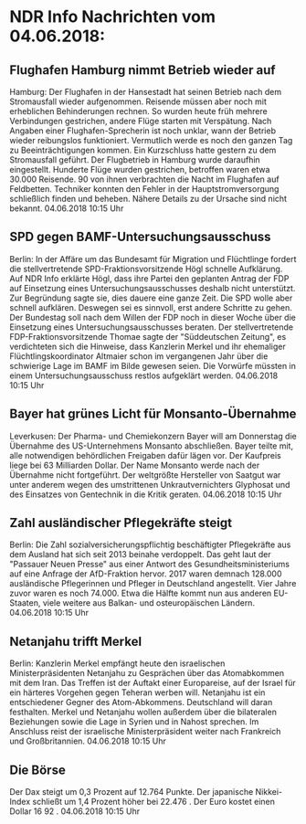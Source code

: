 # NDR Info Nachrichten vom 04.06.2018:


## Flughafen Hamburg nimmt Betrieb wieder auf
Hamburg: Der Flughafen in der Hansestadt hat seinen Betrieb nach dem Stromausfall wieder aufgenommen. Reisende müssen aber noch mit erheblichen Behinderungen rechnen. So wurden heute früh mehrere Verbindungen gestrichen, andere Flüge starten mit Verspätung. Nach Angaben einer Flughafen-Sprecherin ist noch unklar, wann der Betrieb wieder reibungslos funktioniert. Vermutlich werde es noch den ganzen Tag zu Beeinträchtigungen kommen. Ein Kurzschluss hatte gestern zu dem Stromausfall geführt. Der Flugbetrieb in Hamburg wurde daraufhin eingestellt. Hunderte Flüge wurden gestrichen, betroffen waren etwa 30.000 Reisende. 90 von ihnen verbrachten die Nacht im Flughafen auf Feldbetten. Techniker konnten den Fehler in der Hauptstromversorgung schließlich finden und beheben. Nähere Details zu der Ursache sind nicht bekannt. 04.06.2018 10:15 Uhr 

## SPD gegen BAMF-Untersuchungsausschuss
Berlin: In der Affäre um das Bundesamt für Migration und Flüchtlinge fordert die stellvertretende SPD-Fraktionsvorsitzende Högl schnelle Aufklärung. Auf NDR Info erklärte Högl, dass ihre Partei den geplanten Antrag der FDP auf Einsetzung eines Untersuchungsausschusses deshalb nicht unterstützt. Zur Begründung sagte sie, dies dauere eine ganze Zeit. Die SPD wolle aber schnell aufklären. Deswegen sei es sinnvoll, erst andere Schritte zu gehen. Der Bundestag soll nach dem Willen der FDP noch in dieser Woche über die Einsetzung eines Untersuchungsausschusses beraten. Der stellvertretende FDP-Fraktionsvorsitzende Thomae sagte der "Süddeutschen Zeitung", es verdichteten sich die Hinweise, dass Kanzlerin Merkel und ihr ehemaliger Flüchtlingskoordinator Altmaier schon im vergangenen Jahr über die schwierige Lage im BAMF im Bilde gewesen seien. Die Vorwürfe müssten in einem Untersuchungsausschuss restlos aufgeklärt werden. 04.06.2018 10:15 Uhr 

## Bayer hat grünes Licht für Monsanto-Übernahme
Leverkusen: Der Pharma- und Chemiekonzern Bayer will am Donnerstag die Übernahme des US-Unternehmens Monsanto abschließen. Bayer teilte mit, alle notwendigen behördlichen Freigaben dafür lägen vor. Der Kaufpreis liege bei 63 Milliarden Dollar. Der Name Monsanto werde nach der Übernahme nicht fortgeführt. Der weltgrößte Hersteller von Saatgut war unter anderem wegen des umstrittenen Unkrautvernichters Glyphosat und des Einsatzes von Gentechnik in die Kritik geraten. 04.06.2018 10:15 Uhr 

## Zahl ausländischer Pflegekräfte steigt
Berlin: Die Zahl sozialversicherungspflichtig beschäftigter Pflegekräfte aus dem Ausland hat sich seit 2013 beinahe verdoppelt. Das geht laut der "Passauer Neuen Presse" aus einer Antwort des Gesundheitsministeriums auf eine Anfrage der AfD-Fraktion hervor. 2017 waren demnach 128.000 ausländische Pflegerinnen und Pfleger in Deutschland angestellt. Vier Jahre zuvor waren es noch 74.000. Etwa die Hälfte kommt nun aus anderen EU-Staaten, viele weitere aus Balkan- und osteuropäischen Ländern. 04.06.2018 10:15 Uhr 

## Netanjahu trifft Merkel
Berlin: Kanzlerin Merkel empfängt heute den israelischen Ministerpräsidenten Netanjahu zu Gesprächen über das Atomabkommen mit dem Iran. Das Treffen ist der Auftakt einer Europareise, auf der Israel für ein härteres Vorgehen gegen Teheran werben will. Netanjahu ist ein entschiedener Gegner des Atom-Abkommens. Deutschland will daran festhalten. Merkel und Netanjahu wollen außerdem über die bilateralen Beziehungen sowie die Lage in Syrien und in Nahost sprechen. Im Anschluss reist der israelische Ministerpräsident weiter nach Frankreich und Großbritannien. 04.06.2018 10:15 Uhr 

## Die Börse
Der Dax steigt um  0,3  Prozent auf  12.764  Punkte. Der japanische Nikkei-Index schließt um  1,4  Prozent höher bei  22.476 . Der Euro kostet einen Dollar  16 92 . 04.06.2018 10:15 Uhr 
